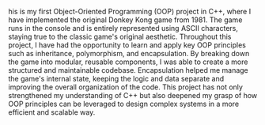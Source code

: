 his is my first Object-Oriented Programming (OOP) project in C++, where I have implemented the original Donkey Kong game from 1981.
The game runs in the console and is entirely represented using ASCII characters, staying true to the classic game's original aesthetic.
Throughout this project, I have had the opportunity to learn and apply key OOP principles such as inheritance, polymorphism, and encapsulation. 
By breaking down the game into modular, reusable components, I was able to create a more structured and maintainable codebase.
Encapsulation helped me manage the game's internal state, keeping the logic and data separate and improving the overall organization of the code.
This project has not only strengthened my understanding of C++ but also deepened my grasp of how OOP principles can be leveraged to design complex systems in a more efficient and scalable way.
